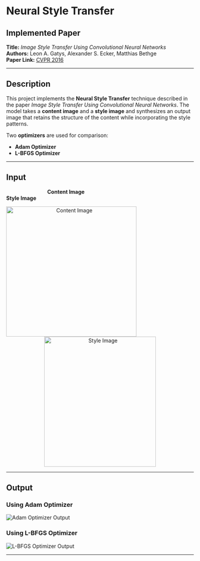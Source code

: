# **Neural Style Transfer**  

## **Implemented Paper**  
**Title:** *Image Style Transfer Using Convolutional Neural Networks*  
**Authors:** Leon A. Gatys, Alexander S. Ecker, Matthias Bethge  
**Paper Link:** [CVPR 2016](https://www.cv-foundation.org/openaccess/content_cvpr_2016/papers/Gatys_Image_Style_Transfer_CVPR_2016_paper.pdf)  

---

## **Description**  
This project implements the **Neural Style Transfer** technique described in the paper *Image Style Transfer Using Convolutional Neural Networks*. The model takes a **content image** and a **style image** and synthesizes an output image that retains the structure of the content while incorporating the style patterns.  

Two **optimizers** are used for comparison:  
- **Adam Optimizer**   
- **L-BFGS Optimizer**


---

## **Input**  

<p align="left">
  &nbsp;&nbsp;&nbsp;&nbsp;&nbsp;&nbsp;&nbsp;&nbsp;&nbsp;&nbsp;&nbsp;&nbsp;&nbsp;&nbsp;&nbsp;&nbsp;&nbsp;&nbsp;&nbsp;&nbsp;&nbsp;&nbsp;&nbsp;&nbsp;&nbsp;&nbsp;&nbsp;
  <b>Content Image</b> &nbsp;&nbsp;&nbsp;&nbsp;&nbsp;&nbsp;&nbsp;&nbsp;&nbsp;&nbsp;&nbsp;&nbsp;&nbsp;&nbsp;&nbsp;&nbsp;&nbsp;&nbsp;&nbsp;&nbsp;&nbsp;&nbsp;&nbsp;&nbsp;&nbsp;&nbsp;&nbsp;&nbsp;&nbsp;&nbsp;&nbsp;&nbsp;&nbsp;&nbsp;&nbsp;&nbsp;&nbsp;&nbsp;&nbsp;&nbsp;&nbsp;&nbsp;&nbsp;&nbsp;&nbsp;&nbsp;&nbsp;&nbsp;&nbsp;&nbsp;&nbsp;&nbsp;&nbsp;&nbsp;&nbsp;&nbsp;&nbsp;&nbsp;&nbsp;&nbsp;&nbsp;&nbsp;&nbsp;&nbsp;&nbsp;&nbsp;&nbsp;&nbsp;&nbsp;&nbsp;&nbsp;&nbsp;
  <b>Style Image</b>
</p>

<p align="center">
  <img src="https://github.com/user-attachments/assets/e5d9d68c-b844-4122-b769-013996e27856" align="left" alt="Content Image" width="350" height="350">
  <img src="https://github.com/user-attachments/assets/2c696cd7-9707-4f47-9f6d-fa7a2416c179" alt="Style Image" width="300" height="350">
</p>


---

## **Output**  

### **Using Adam Optimizer**  
![Adam Optimizer Output](https://github.com/user-attachments/assets/c9dded16-9f31-44b9-b10b-4508a86f2737)  

### **Using L-BFGS Optimizer**  
![L-BFGS Optimizer Output](https://github.com/user-attachments/assets/5b3e1ddd-446e-4eee-91ca-da34528d7c15)  


---
